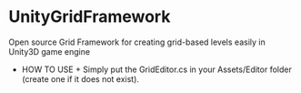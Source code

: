 # UnityGridFramework
Open source Grid Framework for creating grid-based levels easily in Unity3D game engine

+ HOW TO USE +
Simply put the GridEditor.cs in your Assets/Editor folder (create one if it does not exist).
